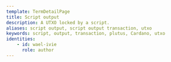 ```yaml
---
template: TermDetailPage
title: Script output
description: A UTXO locked by a script.
aliases: script output, script output transaction, utxo
keywords: script, output, transaction, plutus, Cardano, utxo
identities: 
    - id: wael-ivie
      role: author
---
```

##

